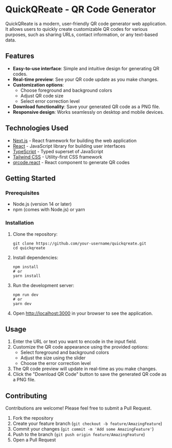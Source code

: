 # QuickQReate - QR Code Generator

QuickQReate is a modern, user-friendly QR code generator web application. It allows users to quickly create customizable QR codes for various purposes, such as sharing URLs, contact information, or any text-based data.

## Features

- **Easy-to-use interface**: Simple and intuitive design for generating QR codes.
- **Real-time preview**: See your QR code update as you make changes.
- **Customization options**:
  - Choose foreground and background colors
  - Adjust QR code size
  - Select error correction level
- **Download functionality**: Save your generated QR code as a PNG file.
- **Responsive design**: Works seamlessly on desktop and mobile devices.

## Technologies Used

- [Next.js](https://nextjs.org/) - React framework for building the web application
- [React](https://reactjs.org/) - JavaScript library for building user interfaces
- [TypeScript](https://www.typescriptlang.org/) - Typed superset of JavaScript
- [Tailwind CSS](https://tailwindcss.com/) - Utility-first CSS framework
- [qrcode.react](https://www.npmjs.com/package/qrcode.react) - React component to generate QR codes

## Getting Started

### Prerequisites

- Node.js (version 14 or later)
- npm (comes with Node.js) or yarn

### Installation

1. Clone the repository:
   ```
   git clone https://github.com/your-username/quickqreate.git
   cd quickqreate
   ```

2. Install dependencies:
   ```
   npm install
   # or
   yarn install
   ```

3. Run the development server:
   ```
   npm run dev
   # or
   yarn dev
   ```

4. Open [http://localhost:3000](http://localhost:3000) in your browser to see the application.

## Usage

1. Enter the URL or text you want to encode in the input field.
2. Customize the QR code appearance using the provided options:
   - Select foreground and background colors
   - Adjust the size using the slider
   - Choose the error correction level
3. The QR code preview will update in real-time as you make changes.
4. Click the "Download QR Code" button to save the generated QR code as a PNG file.

## Contributing

Contributions are welcome! Please feel free to submit a Pull Request.

1. Fork the repository
2. Create your feature branch (`git checkout -b feature/AmazingFeature`)
3. Commit your changes (`git commit -m 'Add some AmazingFeature'`)
4. Push to the branch (`git push origin feature/AmazingFeature`)
5. Open a Pull Request